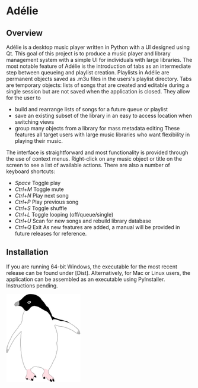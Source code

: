 # Adélie
## Overview
Adélie is a desktop music player written in Python with a UI designed using Qt. This goal of this project is to produce a music player and library management system with a simple UI for individuals with large libraries. The most notable feature of Adélie is the introduction of tabs as an intermediate step between queueing and playlist creation. Playlists in Adélie are permanent objects saved as .m3u files in the users's playlist directory. Tabs are temporary objects: lists of songs that are created and editable during a single session but are not saved when the application is closed. They allow for the user to 
* build and rearrange lists of songs for a future queue or playlist
* save an existing subset of the library in an easy to access location when switching views
* group many objects from a library for mass metadata editing
These features all target users with large music libraries who want flexibility in playing their music. 

The interface is straightforward and most functionality is provided through the use of context menus. Right-click on any music object or title on the screen to see a list of available actions. There are also a number of keyboard shortcuts:
* *Space* Toggle play
* *Ctrl+M* Toggle mute
* *Ctrl+N* Play next song
* *Ctrl+P* Play previous song
* *Ctrl+S* Toggle shuffle
* *Ctrl+L* Toggle looping (off/queue/single)
* *Ctrl+U* Scan for new songs and rebuild library database
* *Ctrl+Q* Exit
As new features are added, a manual will be provided in future releases for reference. 
## Installation
If you are running 64-bit Windows, the executable for the most recent release can be found under [Dist]. Alternatively, for Mac or Linux users, the application can be assembled as an executable using PyInstaller. Instructions pending.

<img src="UI/resources/images/penguin_cartoon.png" width="200">

